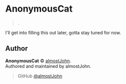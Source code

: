 # AnonymousCat

> .

I'll get into filling this out later, gotta stay tuned for now.

## Author

**AnonymousCat** © [almostJohn](https://github.com/almostJohn).<br />
Authored and maintained by almostJohn.

> GitHub [@almostJohn](https://github.com/almostJohn)

